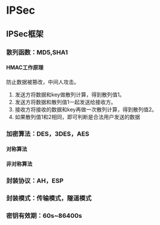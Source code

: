# IPSec

## IPSec框架

### 散列函数：MD5,SHA1

#### HMAC工作原理

防止数据被篡改，中间人攻击。

1. 发送方将数据和key做散列计算，得到散列值1。
2. 发送方将数据和散列值1一起发送给接收方。
3. 接收方将接收的数据和key再做一次散列计算，得到散列值2。
4. 如果散列值1和2相同，即可判断是合法用户发送的数据

### 加密算法：DES，3DES，AES

#### 对称算法

#### 非对称算法



### 封装协议：AH，ESP  

### 封装模式：传输模式，隧道模式

### 密钥有效期：60s~86400s

